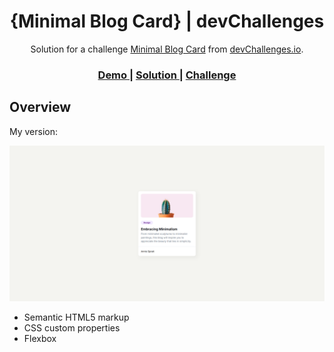 

<h1 align="center">{Minimal Blog Card} | devChallenges</h1>

<div align="center">
   Solution for a challenge <a href="https://devchallenges.io/challenge/minimal-blog-card" target="_blank">Minimal Blog Card</a> from <a href="http://devchallenges.io" target="_blank">devChallenges.io</a>.
</div>

<div align="center">
  <h3>
    <a href="https://lzhong0119.github.io/DevChallenge_Minimal-Blog-Card/">
      Demo
    </a>
    <span> | </span>
    <a href="https://github.com/lzhong0119/DevChallenge_Minimal-Blog-Card">
      Solution
    </a>
    <span> | </span>
    <a href="https://devchallenges.io/challenge/minimal-blog-card">
      Challenge
    </a>
  </h3>
</div>

## Overview

My version:

![screenshot](./screenshot.png)


- Semantic HTML5 markup
- CSS custom properties
- Flexbox

